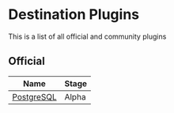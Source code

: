 # Destination Plugins

This is a list of all official and community plugins

## Official

| **Name**                                                                                              | Stage |
| ----------------------------------------------------------------------------------------------------- | ----- |
| [PostgreSQL](https://github.com/cloudquery/cloudquery/tree/main/cli/internal/destinations/postgresql) | Alpha |
